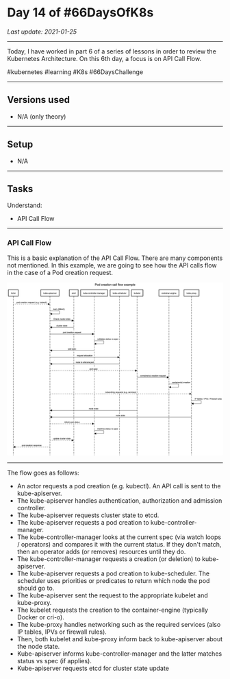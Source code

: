 # Day 14 of #66DaysOfK8s

_Last update: 2021-01-25_

---

Today, I have worked in part 6 of a series of lessons in order to review the Kubernetes Architecture.
On this 6th day, a focus is on API Call Flow.

#kubernetes #learning #K8s #66DaysChallenge

---

## Versions used

* N/A (only theory)

---

## Setup

* N/A

---

## Tasks

Understand:

* API Call Flow

---

### API Call Flow

This is a basic explanation of the API Call Flow. There are many components not mentioned.
In this example, we are going to see how the API calls flow in the case of a Pod creation request.

![Pod creation API Call Flow example](readme-images/api-flow.png)

---

The flow goes as follows:

* An actor requests a pod creation (e.g. kubectl). An API call is sent to the kube-apiserver.
* The kube-apiserver handles authentication, authorization and admission controller.
* The kube-apiserver requests cluster state to etcd.
* The kube-apiserver requests a pod creation to kube-controller-manager.
* The kube-controller-manager looks at the current spec (via watch loops / operators) and compares it with the current status. If they don't match, then an operator adds (or removes) resources until they do.
* The kube-controller-manager requests a creation (or deletion) to kube-apiserver.
* The kube-apiserver requests a pod creation to kube-scheduler. The scheduler uses priorities or predicates to return which node the pod should go to.
* The kube-apiserver sent the request to the appropriate kubelet and kube-proxy.
* The kubelet requests the creation to the container-engine (typically Docker or cri-o).
* The kube-proxy handles networking such as the required services (also IP tables, IPVs or firewall rules).
* Then, both kubelet and kube-proxy inform back to kube-apiserver about the node state.
* Kube-apiserver informs kube-controller-manager and the latter matches status vs spec (if applies).
* Kube-apiserver requests etcd for cluster state update
